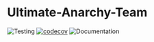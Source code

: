 # Ultimate-Anarchy-Team

![Testing](https://github.com/Ultimate-Anarachy-Team-COSC345/COSC345.2/workflows/Testing/badge.svg)
[![codecov](https://codecov.io/gh/kea5555/Ultimate-Anarachy-COSC345-Team/branch/master/graph/badge.svg)](https://codecov.io/gh/kea5555/Ultimate-Anarchy-Team)
![Documentation](https://github.com/Ultimate-Anarachy-Team-COSC345/COSC345.2/workflows/Documentation/badge.svg)

